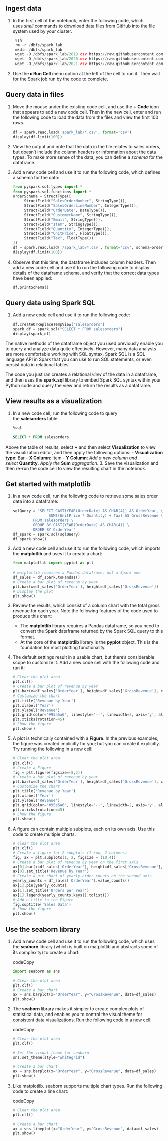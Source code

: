 ## Ingest data

1. In the first cell of the notebook, enter the following code, which uses _shell_ commands to download data files from GitHub into the file system used by your cluster.
  
    ```python
     %sh
     rm -r /dbfs/spark_lab
     mkdir /dbfs/spark_lab
     wget -O /dbfs/spark_lab/2019.csv https://raw.githubusercontent.com/MicrosoftLearning/mslearn-databricks/main/data/2019.csv
     wget -O /dbfs/spark_lab/2020.csv https://raw.githubusercontent.com/MicrosoftLearning/mslearn-databricks/main/data/2020.csv
     wget -O /dbfs/spark_lab/2021.csv https://raw.githubusercontent.com/MicrosoftLearning/mslearn-databricks/main/data/2021.csv
    ```
    
2. Use the **▸ Run Cell** menu option at the left of the cell to run it. Then wait for the Spark job run by the code to complete.
    

## Query data in files

1. Move the mouse under the existing code cell, and use the **+ Code** icon that appears to add a new code cell. Then in the new cell, enter and run the following code to load the data from the files and view the first 100 rows.
    ```python
    df = spark.read.load('spark_lab/*.csv', format='csv')
    display(df.limit(100))
    ```
    
2. View the output and note that the data in the file relates to sales orders, but doesn’t include the column headers or information about the data types. To make more sense of the data, you can define a _schema_ for the dataframe.
    
3. Add a new code cell and use it to run the following code, which defines a schema for the data:
    ```python
    from pyspark.sql.types import *
    from pyspark.sql.functions import *
    orderSchema = StructType([
         StructField("SalesOrderNumber", StringType()),
         StructField("SalesOrderLineNumber", IntegerType()),
         StructField("OrderDate", DateType()),
         StructField("CustomerName", StringType()),
         StructField("Email", StringType()),
         StructField("Item", StringType()),
         StructField("Quantity", IntegerType()),
         StructField("UnitPrice", FloatType()),
         StructField("Tax", FloatType())
    ])
    df = spark.read.load('/spark_lab/*.csv', format='csv', schema=orderSchema)
    display(df.limit(100))
    ```
    
4. Observe that this time, the dataframe includes column headers. Then add a new code cell and use it to run the following code to display details of the dataframe schema, and verify that the correct data types have been applied:
    ```python
    df.printSchema()
    ```
## Query data using Spark SQL

1. Add a new code cell and use it to run the following code:

    ```python
    df.createOrReplaceTempView("salesorders")
    spark_df = spark.sql("SELECT * FROM salesorders")
    display(spark_df)
    ```

The native methods of the dataframe object you used previously enable you to query and analyze data quite effectively. However, many data analysts are more comfortable working with SQL syntax. Spark SQL is a SQL language API in Spark that you can use to run SQL statements, or even persist data in relational tables.

The code you just ran creates a relational _view_ of the data in a dataframe, and then uses the **spark.sql** library to embed Spark SQL syntax within your Python code and query the view and return the results as a dataframe.
## View results as a visualization

1. In a new code cell, run the following code to query the **salesorders** table:

    ```sql
    %sql
        
    SELECT * FROM salesorders
    ```

Above the table of results, select **+** and then select **Visualization** to view the visualization editor, and then apply the following options:
    - **Visualization type**: Bar
    - **X Column**: Item
    - **Y Column**: _Add a new column and select_ **Quantity**. _Apply the_ **Sum** _aggregation_.
3. Save the visualization and then re-run the code cell to view the resulting chart in the notebook.

## Get started with matplotlib

1. In a new code cell, run the following code to retrieve some sales order data into a dataframe:
    ```python
    sqlQuery = "SELECT CAST(YEAR(OrderDate) AS CHAR(4)) AS OrderYear, \
                    SUM((UnitPrice * Quantity) + Tax) AS GrossRevenue \
             FROM salesorders \
             GROUP BY CAST(YEAR(OrderDate) AS CHAR(4)) \
             ORDER BY OrderYear"
    df_spark = spark.sql(sqlQuery)
    df_spark.show()
    ```
    
2. Add a new code cell and use it to run the following code, which imports the **matplotlib** and uses it to create a chart:

    ```python
    from matplotlib import pyplot as plt
        
    # matplotlib requires a Pandas dataframe, not a Spark one
    df_sales = df_spark.toPandas()
    # Create a bar plot of revenue by year
    plt.bar(x=df_sales['OrderYear'], height=df_sales['GrossRevenue'])
    # Display the plot
    plt.show()
    ```
    
3. Review the results, which consist of a column chart with the total gross revenue for each year. Note the following features of the code used to produce this chart:
    - The **matplotlib** library requires a Pandas dataframe, so you need to convert the Spark dataframe returned by the Spark SQL query to this format.
    - At the core of the **matplotlib** library is the **pyplot** object. This is the foundation for most plotting functionality.
4. The default settings result in a usable chart, but there’s considerable scope to customize it. Add a new code cell with the following code and run it:

    ```python
    # Clear the plot area
    plt.clf()
    # Create a bar plot of revenue by year
    plt.bar(x=df_sales['OrderYear'], height=df_sales['GrossRevenue'], color='orange')
    # Customize the chart
    plt.title('Revenue by Year')
    plt.xlabel('Year')
    plt.ylabel('Revenue')
    plt.grid(color='#95a5a6', linestyle='--', linewidth=2, axis='y', alpha=0.7)
    plt.xticks(rotation=45)
    # Show the figure
    plt.show()
    ```
    
1. A plot is technically contained with a **Figure**. In the previous examples, the figure was created implicitly for you; but you can create it explicitly. Try running the following in a new cell:
    ```python
    # Clear the plot area
    plt.clf()
    # Create a Figure
    fig = plt.figure(figsize=(8,3))
    # Create a bar plot of revenue by year
    plt.bar(x=df_sales['OrderYear'], height=df_sales['GrossRevenue'], color='orange')
    # Customize the chart
    plt.title('Revenue by Year')
    plt.xlabel('Year')
    plt.ylabel('Revenue')
    plt.grid(color='#95a5a6', linestyle='--', linewidth=2, axis='y', alpha=0.7)
    plt.xticks(rotation=45)
    # Show the figure
    plt.show()
    ```
    
2. A figure can contain multiple subplots, each on its own axis. Use this code to create multiple charts:
   
    ```python
    # Clear the plot area
    plt.clf()
    # Create a figure for 2 subplots (1 row, 2 columns)
    fig, ax = plt.subplots(1, 2, figsize = (10,4))
    # Create a bar plot of revenue by year on the first axis
    ax[0].bar(x=df_sales['OrderYear'], height=df_sales['GrossRevenue'], color='orange')
    ax[0].set_title('Revenue by Year')
    # Create a pie chart of yearly order counts on the second axis
    yearly_counts = df_sales['OrderYear'].value_counts()
    ax[1].pie(yearly_counts)
    ax[1].set_title('Orders per Year')
    ax[1].legend(yearly_counts.keys().tolist())
    # Add a title to the Figure
    fig.suptitle('Sales Data')
    # Show the figure
    plt.show()
    ```

## Use the seaborn library

1. Add a new code cell and use it to run the following code, which uses the **seaborn** library (which is built on matplotlib and abstracts some of its complexity) to create a chart:
    
    codeCopy
    
    ```python
    import seaborn as sns
       
    # Clear the plot area
    plt.clf()
    # Create a bar chart
    ax = sns.barplot(x="OrderYear", y="GrossRevenue", data=df_sales)
    plt.show()
    ```
    
2. The **seaborn** library makes it simpler to create complex plots of statistical data, and enables you to control the visual theme for consistent data visualizations. Run the following code in a new cell:
    
    codeCopy
    
    ```python
    # Clear the plot area
    plt.clf()
       
    # Set the visual theme for seaborn
    sns.set_theme(style="whitegrid")
       
    # Create a bar chart
    ax = sns.barplot(x="OrderYear", y="GrossRevenue", data=df_sales)
    plt.show()
    ```
    
3. Like matplotlib. seaborn supports multiple chart types. Run the following code to create a line chart:
    
    codeCopy
    
    ```python
    # Clear the plot area
    plt.clf()
       
    # Create a bar chart
    ax = sns.lineplot(x="OrderYear", y="GrossRevenue", data=df_sales)
    plt.show()
    ```